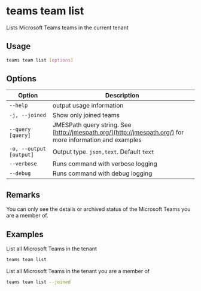 # teams team list

Lists Microsoft Teams teams in the current tenant

## Usage

```sh
teams team list [options]
```

## Options

Option|Description
------|-----------
`--help`|output usage information
`-j, --joined`|Show only joined teams
`--query [query]`|JMESPath query string. See [http://jmespath.org/](http://jmespath.org/) for more information and examples
`-o, --output [output]`|Output type. `json,text`. Default `text`
`--verbose`|Runs command with verbose logging
`--debug`|Runs command with debug logging

## Remarks

You can only see the details or archived status of the Microsoft Teams you are a member of.

## Examples

List all Microsoft Teams in the tenant

```sh
teams team list
```

List all Microsoft Teams in the tenant you are a member of

```sh
teams team list --joined
```